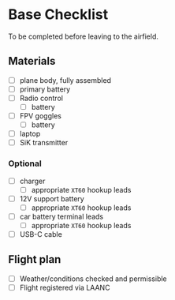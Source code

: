 # Base Checklist

To be completed before leaving to the airfield.

## Materials

- [ ] plane body, fully assembled
- [ ] primary battery
- [ ] Radio control
  - [ ] battery
- [ ] FPV goggles
  - [ ] battery
- [ ] laptop
- [ ] SiK transmitter

### Optional

- [ ] charger
  - [ ] appropriate `XT60` hookup leads
- [ ] 12V support battery
  - [ ] appropriate `XT60` hookup leads
- [ ] car battery terminal leads
  - [ ] appropriate `XT60` hookup leads
- [ ] USB-C cable

## Flight plan

- [ ] Weather/conditions checked and permissible
- [ ] Flight registered via LAANC
